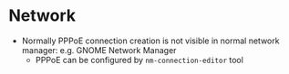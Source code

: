 # Network

- Normally PPPoE connection creation is not visible in normal network manager: e.g. GNOME Network Manager
  - PPPoE can be configured by `nm-connection-editor` tool

